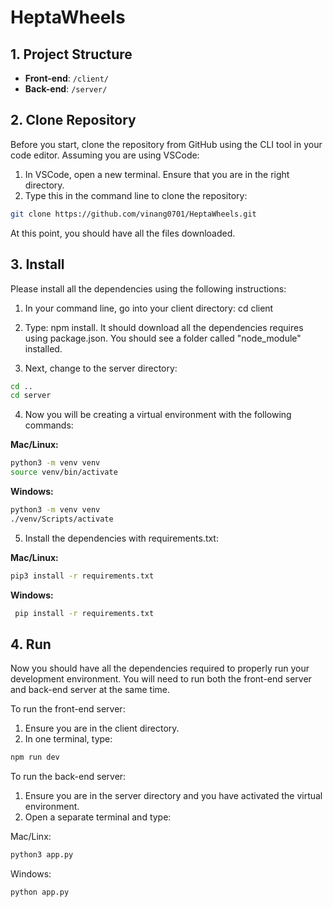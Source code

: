 # HeptaWheels

## 1. Project Structure

-   **Front-end**: `/client/`
-   **Back-end**: `/server/`

## 2. Clone Repository

Before you start, clone the repository from GitHub using the CLI tool in your code editor. Assuming you are using VSCode:

1. In VSCode, open a new terminal. Ensure that you are in the right directory.
2. Type this in the command line to clone the repository:

```bash
git clone https://github.com/vinang0701/HeptaWheels.git
```

At this point, you should have all the files downloaded.

## 3. Install

Please install all the dependencies using the following instructions:

1. In your command line, go into your client directory: cd client

2. Type: npm install. It should download all the dependencies requires using package.json. You should see a folder called "node_module" installed.

3. Next, change to the server directory:

```bash
cd ..
cd server
```

4. Now you will be creating a virtual environment with the following commands:

**Mac/Linux:**

```bash
python3 -m venv venv
source venv/bin/activate
```

**Windows:**

```bash
python3 -m venv venv
./venv/Scripts/activate
```

5. Install the dependencies with requirements.txt:

**Mac/Linux:**

```bash
pip3 install -r requirements.txt
```

**Windows:**

```bash
 pip install -r requirements.txt
```

## 4. Run

Now you should have all the dependencies required to properly run your development environment.
You will need to run both the front-end server and back-end server at the same time.

To run the front-end server:

1. Ensure you are in the client directory.
2. In one terminal, type:

```bash
npm run dev
```

To run the back-end server:

1. Ensure you are in the server directory and you have activated the virtual environment.
2. Open a separate terminal and type:

Mac/Linx:

```bash
python3 app.py
```

Windows:

```bash
python app.py
```
